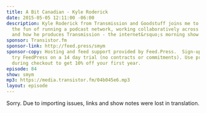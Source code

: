 ```yaml
---
title: A Bit Canadian - Kyle Roderick
date: 2015-05-05 12:11:00 -06:00
description: Kyle Roderick from Transmission and Goodstuff joins me to chat about
  the fun of running a podcast network, working collaboratively across time and space
  and how he produces Transmission - the internet&rsquo;s morning show.
sponsor: Transistor.fm
sponsor-link: http://feed.press/smym
sponsor-copy: Hosting and feed support provided by Feed.Press.  Sign-up today and
  try FeedPress on a 14 day trial (no contracts or commitments). Use promo code "smym"
  during checkout to get 10% off your first year.
episode: 84
show: smym
mp3: https://media.transistor.fm/04b045e6.mp3
layout: episode
---
```


Sorry. Due to importing issues, links and show notes were lost in translation.

